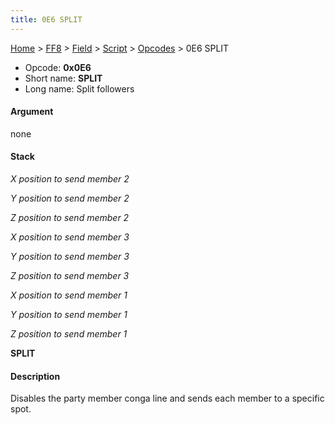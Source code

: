 ```yaml
---
title: 0E6 SPLIT
---
```


[Home](/ff7-flat-wiki/Main%20Page.md) > [FF8](/ff7-flat-wiki/FF8.md) > [Field](/ff7-flat-wiki/FF8/Field.md) > [Script](/ff7-flat-wiki/FF8/Field/Script.md) > [Opcodes](/ff7-flat-wiki/FF8/Field/Script/Opcodes.md) > 0E6 SPLIT

-   Opcode: **0x0E6**
-   Short name: **SPLIT**
-   Long name: Split followers

#### Argument

none

#### Stack

  
*X position to send member 2*

*Y position to send member 2*

*Z position to send member 2*

*X position to send member 3*

*Y position to send member 3*

*Z position to send member 3*

*X position to send member 1*

*Y position to send member 1*

*Z position to send member 1*

**SPLIT**

#### Description

Disables the party member conga line and sends each member to a specific
spot.
